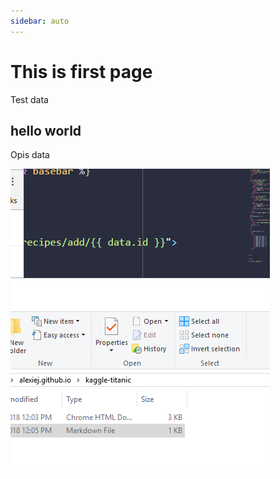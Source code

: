 ```yaml
---
sidebar: auto
---
```



# This is first page

Test data

## hello world

Opis data



![1531130757093](assets/1531130757093.png)